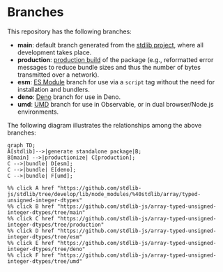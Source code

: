 <!--

@license Apache-2.0

Copyright (c) 2022 The Stdlib Authors.

Licensed under the Apache License, Version 2.0 (the "License");
you may not use this file except in compliance with the License.
You may obtain a copy of the License at

    http://www.apache.org/licenses/LICENSE-2.0

Unless required by applicable law or agreed to in writing, software
distributed under the License is distributed on an "AS IS" BASIS,
WITHOUT WARRANTIES OR CONDITIONS OF ANY KIND, either express or implied.
See the License for the specific language governing permissions and
limitations under the License.

-->

# Branches

This repository has the following branches:

-   **main**: default branch generated from the [stdlib project][stdlib-url], where all development takes place.
-   **production**: [production build][production-url] of the package (e.g., reformatted error messages to reduce bundle sizes and thus the number of bytes transmitted over a network).
-   **esm**: [ES Module][esm-url] branch for use via a `script` tag without the need for installation and bundlers.
-   **deno**: [Deno][deno-url] branch for use in Deno.
-   **umd**: [UMD][umd-url] branch for use in Observable, or in dual browser/Node.js environments.

The following diagram illustrates the relationships among the above branches:

```mermaid
graph TD;
A[stdlib]-->|generate standalone package|B;
B[main] -->|productionize| C[production];
C -->|bundle| D[esm];
C -->|bundle| E[deno];
C -->|bundle| F[umd];

%% click A href "https://github.com/stdlib-js/stdlib/tree/develop/lib/node_modules/%40stdlib/array/typed-unsigned-integer-dtypes"
%% click B href "https://github.com/stdlib-js/array-typed-unsigned-integer-dtypes/tree/main"
%% click C href "https://github.com/stdlib-js/array-typed-unsigned-integer-dtypes/tree/production"
%% click D href "https://github.com/stdlib-js/array-typed-unsigned-integer-dtypes/tree/esm"
%% click E href "https://github.com/stdlib-js/array-typed-unsigned-integer-dtypes/tree/deno"
%% click F href "https://github.com/stdlib-js/array-typed-unsigned-integer-dtypes/tree/umd"
```

[stdlib-url]: https://github.com/stdlib-js/stdlib/tree/develop/lib/node_modules/%40stdlib/array/typed-unsigned-integer-dtypes
[production-url]: https://github.com/stdlib-js/array-typed-unsigned-integer-dtypes/tree/production
[deno-url]: https://github.com/stdlib-js/array-typed-unsigned-integer-dtypes/tree/deno
[umd-url]: https://github.com/stdlib-js/array-typed-unsigned-integer-dtypes/tree/umd
[esm-url]: https://github.com/stdlib-js/array-typed-unsigned-integer-dtypes/tree/esm